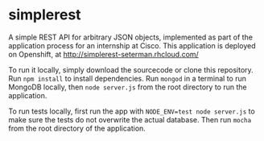simplerest
==========
A simple REST API for arbitrary JSON objects, implemented as part of the application process for an internship at Cisco. This application is deployed on Openshift, at http://simplerest-seterman.rhcloud.com/

To run it locally, simply download the sourcecode or clone this repository. Run `npm install` to install dependencies. Run `mongod` in a terminal to run MongoDB locally, then `node server.js` from the root directory to run the application.

To run tests locally, first run the app with `NODE_ENV=test node server.js` to make sure the tests do not overwrite the actual database. Then run `mocha` from the root directory of the application.
